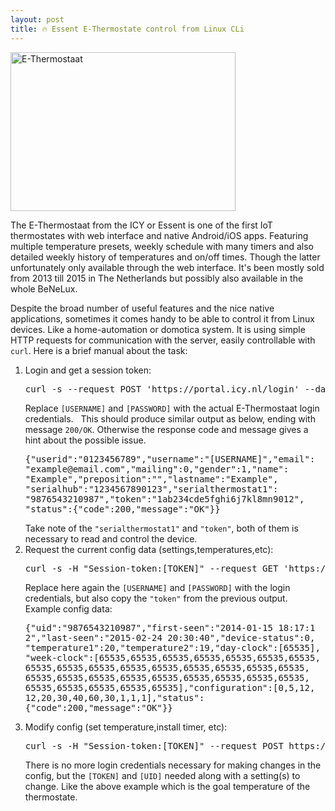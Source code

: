 ```yaml
---
layout: post
title: 🔥 Essent E-Thermostate control from Linux CLi
---
```


<a href="https://www.bianadventures.tk/wp-content/uploads/2015/07/slimmethermostaatjpg.jpg"><img class=" size-full wp-image-114 aligncenter" src="https://www.bianadventures.tk/wp-content/uploads/2015/07/slimmethermostaatjpg.jpg" alt="E-Thermostaat" width="360" height="254" /></a>

The E-Thermostaat from the ICY or Essent is one of the first IoT thermostates with web interface and native Android/iOS apps. Featuring multiple temperature presets, weekly schedule with many timers and also detailed weekly history of temperatures and on/off times.<!--more--> Though the latter unfortunately only available through the web interface. It's been mostly sold from 2013 till 2015 in The Netherlands but possibly also available in the whole BeNeLux.

Despite the broad number of useful features and the nice native applications, sometimes it comes handy to be able to control it from Linux devices. Like a home-automation or domotica system. It is using simple HTTP requests for communication with the server, easily controllable with <code>curl</code>. Here is a brief manual about the task:

<ol><li>Login and get a session token:
<pre class="prettyprint">curl -s --request POST 'https://portal.icy.nl/login' --data 'username=[USERNAME]&password=[PASSWORD]'</pre>
Replace <code>[USERNAME]</code> and <code>[PASSWORD]</code> with the actual E-Thermostaat login credentials.
&nbsp;
This should produce similar output as below, ending with message <code>200/OK</code>. Otherwise the response code and message gives a hint about the possible issue.
<pre class="prettyprint">
{"userid":"0123456789","username":"[USERNAME]","email":
"example@email.com","mailing":0,"gender":1,"name":
"Example","preposition":"","lastname":"Example",
"serialhub":"1234567890123","serialthermostat1":
"9876543210987","token":"1ab234cde5fghi6j7kl8mn9012",
"status":{"code":200,"message":"OK"}}</pre>
Take note of the <code>"serialthermostat1"</code> and <code>"token"</code>, both of them is necessary to read and control the device.</li>
<li>Request the current config data (settings,temperatures,etc):
<pre class="prettyprint">curl -s -H "Session-token:[TOKEN]" --request GET 'https://portal.icy.nl/data' --data 'username=[USERNAME]&password=[PASSWORD]'</pre>
Replace here again the <code>[USERNAME]</code> and <code>[PASSWORD]</code> with the login credentials, but also copy the <code>"token"</code> from the previous output.
&nbsp;
Example config data:
<pre class="prettyprint">
{"uid":"9876543210987","first-seen":"2014-01-15 18:17:1
2","last-seen":"2015-02-24 20:30:40","device-status":0,
"temperature1":20,"temperature2":19,"day-clock":[65535],
"week-clock":[65535,65535,65535,65535,65535,65535,65535,
65535,65535,65535,65535,65535,65535,65535,65535,65535,
65535,65535,65535,65535,65535,65535,65535,65535,65535,
65535,65535,65535,65535,65535],"configuration":[0,5,12,
12,20,30,40,60,30,1,1,1],"status":
{"code":200,"message":"OK"}}</pre></li>
<li>Modify config (set temperature,install timer, etc):
<pre class="prettyprint">curl -s -H "Session-token:[TOKEN]" --request POST https://portal.icy.nl/data --data "uid=[UID]&temperature1=[TEMPERATURE]"</pre>
There is no more login credentials necessary for making changes in the config, but the <code>[TOKEN]</code> and <code>[UID]</code> needed along with a setting(s) to change. Like the above example which is the goal temperature of the thermostate.</li></ol>

